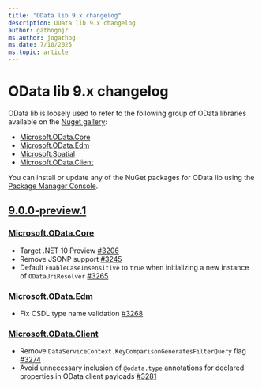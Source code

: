 ```yaml
---
title: "OData lib 9.x changelog"
description: OData lib 9.x changelog
author: gathogojr
ms.author: jogathog
ms.date: 7/10/2025
ms.topic: article
---
```


# OData lib 9.x changelog

OData lib is loosely used to refer to the following group of OData libraries available on the [Nuget gallery](https://www.nuget.org/packages):

- [Microsoft.OData.Core](https://www.nuget.org/packages/Microsoft.OData.Core)
- [Microsoft.OData.Edm](https://www.nuget.org/packages/Microsoft.OData.Edm)
- [Microsoft.Spatial](https://www.nuget.org/packages/Microsoft.Spatial)
- [Microsoft.OData.Client](https://www.nuget.org/packages/Microsoft.OData.Client)

You can install or update any of the NuGet packages for OData lib using the [Package Manager Console](https://docs.nuget.org/docs/start-here/using-the-package-manager-console).

## [9.0.0-preview.1](https://github.com/OData/odata.net/releases/tag/9.0.0-preview.1)

### [Microsoft.OData.Core](https://www.nuget.org/packages/Microsoft.OData.Core/9.0.0-preview.1)

* Target .NET 10 Preview [#3206](https://github.com/OData/odata.net/pull/3206)
* Remove JSONP support [#3245](https://github.com/OData/odata.net/pull/3245)
* Default `EnableCaseInsensitive` to `true` when initializing a new instance of `ODataUriResolver` [#3265](https://github.com/OData/odata.net/pull/3265)

### [Microsoft.OData.Edm](https://www.nuget.org/packages/Microsoft.OData.Edm/9.0.0-preview.1)
* Fix CSDL type name validation [#3268](https://github.com/OData/odata.net/pull/3268)

### [Microsoft.OData.Client](https://www.nuget.org/packages/Microsoft.OData.Client/9.0.0-preview.1)
* Remove `DataServiceContext.KeyComparisonGeneratesFilterQuery` flag [#3274](https://github.com/OData/odata.net/pull/3274)
* Avoid unnecessary inclusion of `@odata.type` annotations for declared properties in OData client payloads [#3281](https://github.com/OData/odata.net/pull/3281)
